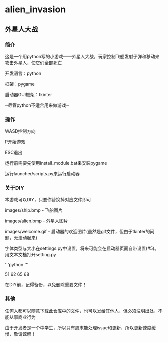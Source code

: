 # alien_invasion

## 外星人大战

### 简介

这是一个用python写的小游戏——外星人大战，玩家控制飞船发射子弹和移动来攻击外星人，使它们全部死亡

开发语言：python

框架：pygame

启动器GUI框架：tkinter

~尽管python不适合用来做游戏~

### 操作

WASD控制方向

P开始游戏

ESC退出

运行前需要先使用install_module.bat来安装pygame

运行launcher/scripts.py来运行启动器

### 关于DIY

本游戏可以DIY，只要你替换掉对应文件即可

  images/ship.bmp - 飞船图片
  
  images/alien.bmp - 外星人图片
  
  images/welcome.gif - 启动器的欢迎图片(虽然是gif文件，但由于tkinter的问题，无法动起来)
  
  字体类型与大小在settings.py中设置，将来可能会在启动器页面自带设置(#5)。用文本文档打开setting.py
  
  '''python
'''
  
  51 62 65 68

在DIY前，记得备份，以免删除重要文件！

### 其他
任何人都可以随意下载此仓库中的文件，也可以发给其他人，但必须注明出处，不能从事商业行为


由于开发者是一个中学生，所以只有周末能处理issue和更新，所以更新速度缓慢，敬请谅解！
